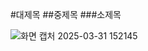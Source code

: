 #대제목
##중제목
###소제목

![화면 캡처 2025-03-31 152145](https://github.com/user-attachments/assets/316305f1-b7b2-4950-8fd2-b2c90f4f673f)
